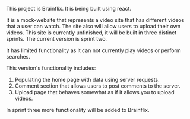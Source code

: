 This project is Brainflix.  It is being built using react.

It is a mock-website that represents a video site that has different videos that a user can watch.  The site also will allow users to upload their own videos.  This site is currently unfinished, it will be built in three distinct sprints.  The current version is sprint two.  

It has limited functionality as it can not currently play videos or perform searches.

This version's functionality includes:
1. Populating the home page with data using server requests.
2. Comment section that allows users to post comments to the server.
3. Upload page that behaves somewhat as if it allows you to upload videos.

In sprint three more functionality will be added to Brainflix.